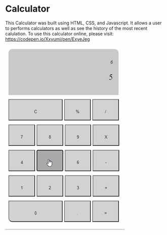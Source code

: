 # Calculator

This Calculator was built using HTML, CSS, and Javascript. It allows a user to performs calculators as well as see the history of the most recent calulation. To use this calculator online, please visit: https://codepen.io/Xxyumi/pen/ExyeJeg

<img src="https://github.com/Xxyumi-hub/Calculator/blob/master/gif.gif">
